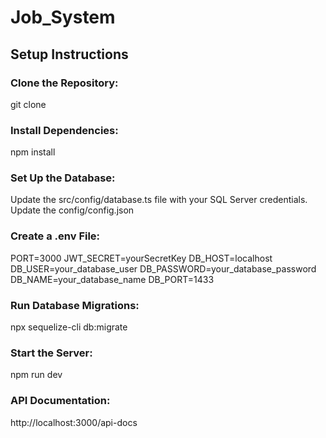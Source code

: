 # Job_System

## Setup Instructions

### Clone the Repository:

git clone <repository-url>

### Install Dependencies:

npm install

### Set Up the Database:

Update the src/config/database.ts file with your SQL Server credentials.
Update the config/config.json

### Create a .env File:

PORT=3000
JWT_SECRET=yourSecretKey
DB_HOST=localhost
DB_USER=your_database_user
DB_PASSWORD=your_database_password
DB_NAME=your_database_name
DB_PORT=1433

### Run Database Migrations:

npx sequelize-cli db:migrate

### Start the Server:

npm run dev

### API Documentation:

http://localhost:3000/api-docs





 
